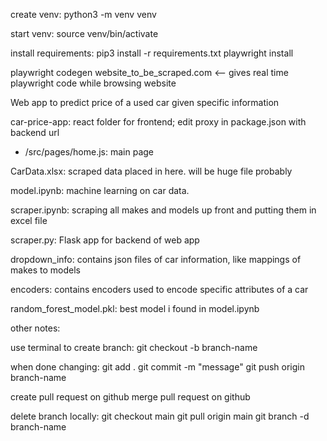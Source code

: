 create venv:
python3 -m venv venv

start venv:
source venv/bin/activate

install requirements:
pip3 install -r requirements.txt
playwright install

playwright codegen website_to_be_scraped.com <-- gives real time playwright code while browsing website


Web app to predict price of a used car given specific information 

car-price-app: react folder for frontend; edit proxy in package.json with backend url
 - /src/pages/home.js: main page

CarData.xlsx: scraped data placed in here. will be huge file probably

model.ipynb: machine learning on car data. 

scraper.ipynb: scraping all makes and models up front and putting them in excel file

scraper.py: Flask app for backend of web app

dropdown_info: contains json files of car information, like mappings of makes to models

encoders: contains encoders used to encode specific attributes of a car

random_forest_model.pkl: best model i found in model.ipynb


other notes:

use terminal to create branch:
git checkout -b branch-name

when done changing:
git add .
git commit -m "message"
git push origin branch-name

create pull request on github
merge pull request on github

delete branch locally:
git checkout main
git pull origin main
git branch -d branch-name